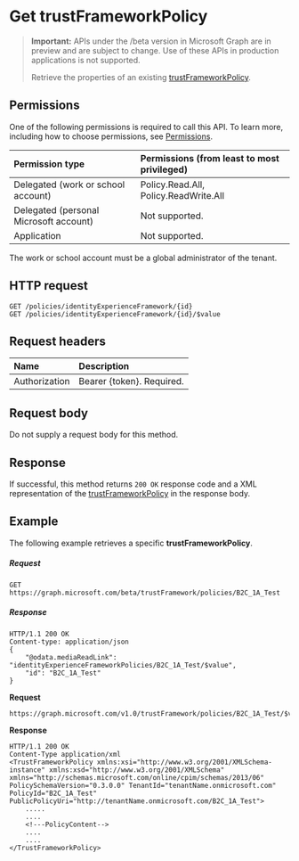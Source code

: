 # Get trustFrameworkPolicy

>**Important:** APIs under the /beta version in Microsoft Graph are in preview and are subject to change. Use of these APIs in production applications is not supported.
>
>Retrieve the properties of an existing [trustFrameworkPolicy](../resources/trustFrameworkpolicy.md).

## Permissions

One of the following permissions is required to call this API. To learn more, including how to choose permissions, see [Permissions](../../../concepts/permissions-reference.md).

|Permission type      | Permissions (from least to most privileged)              |
|:--------------------|:---------------------------------------------------------|
|Delegated (work or school account)|Policy.Read.All, Policy.ReadWrite.All|
|Delegated (personal Microsoft account)| Not supported.|
|Application|Not supported.|

The work or school account must be a global administrator of the tenant.

## HTTP request

<!-- { "blockType": "ignored" } -->
```http
GET /policies/identityExperienceFramework/{id}
GET /policies/identityExperienceFramework/{id}/$value
```

## Request headers

|Name|Description|
|:---------------|:----------|
|Authorization|Bearer {token}. Required.|

## Request body

Do not supply a request body for this method.

## Response

If successful, this method returns `200 OK` response code and a XML representation of the [trustFrameworkPolicy](../resources/trustFrameworkpolicy.md) in the response body.

## Example

The following example retrieves a specific **trustFrameworkPolicy**.

##### Request

<!-- {
  "blockType": "request",
  "name": "get_trustFramework"
}-->
```http
GET https://graph.microsoft.com/beta/trustFramework/policies/B2C_1A_Test
```

##### Response

<!-- {
  "blockType": "response",
  "truncated": true,
  "@odata.type": "microsoft.graph.trustFramework.policy"
} -->
```http
HTTP/1.1 200 OK
Content-type: application/json
{
    "@odata.mediaReadLink": "identityExperienceFrameworkPolicies/B2C_1A_Test/$value",
    "id": "B2C_1A_Test"
}
```
**Request**

```http
https://graph.microsoft.com/v1.0/trustFramework/policies/B2C_1A_Test/$value
```

**Response**
```http
HTTP/1.1 200 OK
Content-Type application/xml
<TrustFrameworkPolicy xmlns:xsi="http://www.w3.org/2001/XMLSchema-instance" xmlns:xsd="http://www.w3.org/2001/XMLSchema" xmlns="http://schemas.microsoft.com/online/cpim/schemas/2013/06" PolicySchemaVersion="0.3.0.0" TenantId="tenantName.onmicrosoft.com" PolicyId="B2C_1A_Test" PublicPolicyUri="http://tenantName.onmicrosoft.com/B2C_1A_Test">
	.....
	....
	<!---PolicyContent-->
	....
	....
</TrustFrameworkPolicy>
```
<!-- uuid: 8fcb5dbc-d5aa-4681-8e31-b001d5168d79
2015-10-25 14:57:30 UTC -->
<!-- {
  "type": "#page.annotation",
  "description": "Get identityExperienceFramework",
  "keywords": "",
  "section": "documentation",
  "tocPath": ""
}-->
